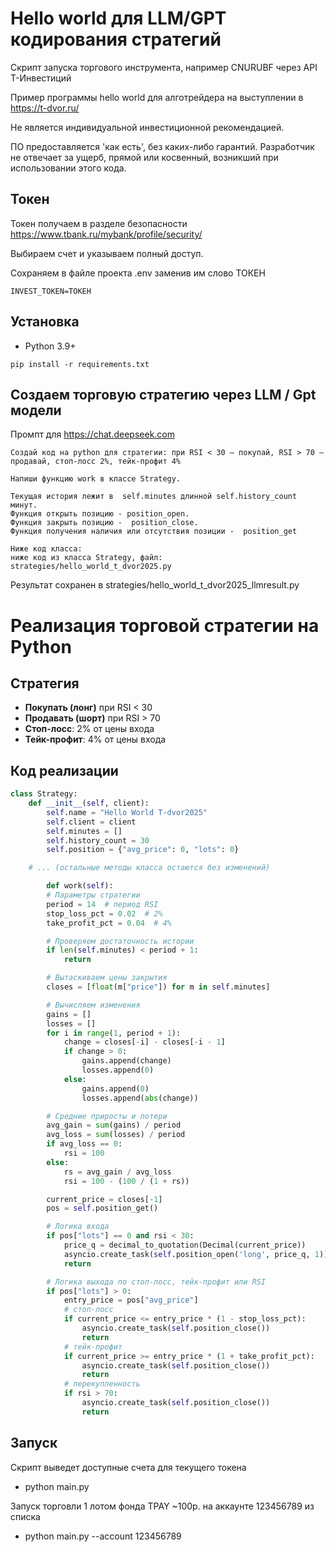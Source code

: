 # Hello world для LLM/GPT кодирования стратегий

Скрипт запуска торгового инструмента, например CNURUBF через API Т-Инвестиций

Пример программы hello world для алготрейдера на выступлении в https://t-dvor.ru/

Не является индивидуальной инвестиционной рекомендацией.

ПО предоставляется 'как есть', без каких-либо гарантий. Разработчик не отвечает за ущерб, прямой или косвенный, возникший при использовании этого кода.


## Токен

Токен получаем в разделе безопасности https://www.tbank.ru/mybank/profile/security/

Выбираем счет и указываем полный доступ.

Сохраняем в файле проекта .env заменив им слово ТОКЕН 
```
INVEST_TOKEN=ТОКЕН
```


## Установка
- Python 3.9+

```
pip install -r requirements.txt
```


## Создаем торговую стратегию через LLM / Gpt модели

Промпт для https://chat.deepseek.com

```
Создай код на python для стратегии: при RSI < 30 – покупай, RSI > 70 – продавай, стоп-лосс 2%, тейк-профит 4%

Напиши функцию work в классе Strategy.

Текущая история лежит в  self.minutes длинной self.history_count минут.
Функция открыть позицию - position_open.
Функция закрыть позицию -  position_close.
Функция получения наличия или отсутствия позиции -  position_get

Ниже код класса:
ниже код из класса Strategy, файл: strategies/hello_world_t_dvor2025.py
```

Результат сохранен в strategies/hello_world_t_dvor2025_llmresult.py


# Реализация торговой стратегии на Python

## Стратегия
- **Покупать (лонг)** при RSI < 30
- **Продавать (шорт)** при RSI > 70
- **Стоп-лосс**: 2% от цены входа
- **Тейк-профит**: 4% от цены входа

## Код реализации

```python
class Strategy:
    def __init__(self, client):
        self.name = "Hello World T-dvor2025"
        self.client = client
        self.minutes = []
        self.history_count = 30
        self.position = {"avg_price": 0, "lots": 0}

    # ... (остальные методы класса остаются без изменений)

        def work(self):
        # Параметры стратегии
        period = 14  # период RSI
        stop_loss_pct = 0.02  # 2%
        take_profit_pct = 0.04  # 4%

        # Проверяем достаточность истории
        if len(self.minutes) < period + 1:
            return

        # Вытаскиваем цены закрытия
        closes = [float(m["price"]) for m in self.minutes]

        # Вычисляем изменения
        gains = []
        losses = []
        for i in range(1, period + 1):
            change = closes[-i] - closes[-i - 1]
            if change > 0:
                gains.append(change)
                losses.append(0)
            else:
                gains.append(0)
                losses.append(abs(change))

        # Средние приросты и потери
        avg_gain = sum(gains) / period
        avg_loss = sum(losses) / period
        if avg_loss == 0:
            rsi = 100
        else:
            rs = avg_gain / avg_loss
            rsi = 100 - (100 / (1 + rs))

        current_price = closes[-1]
        pos = self.position_get()

        # Логика входа
        if pos["lots"] == 0 and rsi < 30:
            price_q = decimal_to_quotation(Decimal(current_price))
            asyncio.create_task(self.position_open('long', price_q, 1))
            return

        # Логика выхода по стоп-лосс, тейк-профит или RSI
        if pos["lots"] > 0:
            entry_price = pos["avg_price"]
            # стоп-лосс
            if current_price <= entry_price * (1 - stop_loss_pct):
                asyncio.create_task(self.position_close())
                return
            # тейк-профит
            if current_price >= entry_price * (1 + take_profit_pct):
                asyncio.create_task(self.position_close())
                return
            # перекупленность
            if rsi > 70:
                asyncio.create_task(self.position_close())
                return
```

## Запуск

Скрипт выведет доступные счета для текущего токена

- python main.py


Запуск торговли 1 лотом фонда TPAY ~100р. на аккаунте 123456789 из списка

- python main.py --account 123456789



